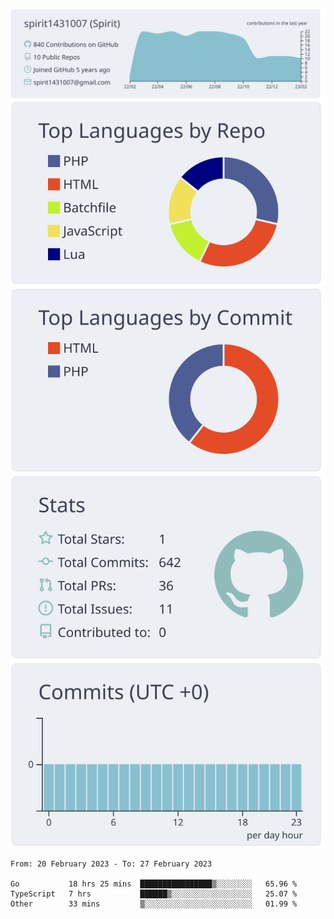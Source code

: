 [![](https://raw.githubusercontent.com/spirit1431007/spirit1431007/master/profile-summary-card-output/nord_bright/0-profile-details.svg)](https://git.io/spiritx)
[![](https://raw.githubusercontent.com/spirit1431007/spirit1431007/master/profile-summary-card-output/nord_bright/1-repos-per-language.svg)](https://git.io/spiritx) [![](https://raw.githubusercontent.com/spirit1431007/spirit1431007/master/profile-summary-card-output/nord_bright/2-most-commit-language.svg)](https://git.io/spiritx)
[![](https://raw.githubusercontent.com/spirit1431007/spirit1431007/master/profile-summary-card-output/nord_bright/3-stats.svg)](https://git.io/spiritx) [![](https://raw.githubusercontent.com/spirit1431007/spirit1431007/master/profile-summary-card-output/nord_bright/4-productive-time.svg)](https://git.io/spiritx)

<!--START_SECTION:waka-->

```text
From: 20 February 2023 - To: 27 February 2023

Go           18 hrs 25 mins  ████████████████▒░░░░░░░░   65.96 %
TypeScript   7 hrs           ██████▒░░░░░░░░░░░░░░░░░░   25.07 %
Other        33 mins         ▒░░░░░░░░░░░░░░░░░░░░░░░░   01.99 %
```

<!--END_SECTION:waka-->
